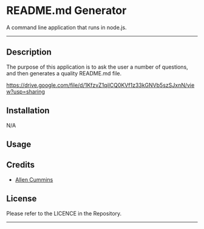 # README.md Generator

A command line application that runs in node.js.


---

## Description

The purpose of this application is to ask the user a number of questions, and then generates a quality README.md file.

https://drive.google.com/file/d/1KfzvZ1qilCQ0KVf1z33kGNVb5szSJxnN/view?usp=sharing



## Installation

N/A

## Usage





## Credits

* [Allen Cummins](https://github.com/Allen-EC)  

## License

Please refer to the LICENCE in the Repository.

---
